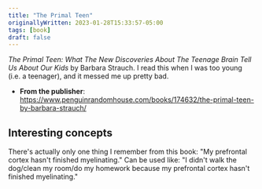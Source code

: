 ```yaml
---
title: "The Primal Teen"
originallyWritten: 2023-01-28T15:33:57-05:00
tags: [book]
draft: false
---
```


*The Primal Teen: What The New Discoveries About The Teenage Brain Tell Us About Our Kids* by Barbara Strauch. I read this when I was too young (i.e. a teenager), and it messed me up pretty bad. 

<!--more-->

* **From the publisher**: https://www.penguinrandomhouse.com/books/174632/the-primal-teen-by-barbara-strauch/

## Interesting concepts

There's actually only one thing I remember from this book: "My prefrontal cortex hasn't finished myelinating." Can be used like: "I didn't walk the dog/clean my room/do my homework because my prefrontal cortex hasn't finished myelinating."
